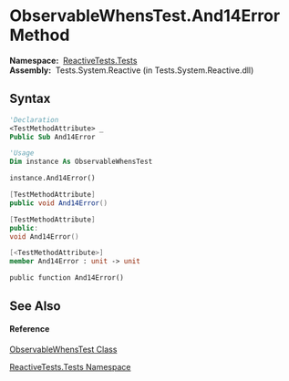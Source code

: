 # ObservableWhensTest.And14Error Method

**Namespace:**  [ReactiveTests.Tests](ReactiveTests.Tests\ReactiveTests.Tests.md)  
**Assembly:**  Tests.System.Reactive (in Tests.System.Reactive.dll)

## Syntax

```vb
'Declaration
<TestMethodAttribute> _
Public Sub And14Error
```

```vb
'Usage
Dim instance As ObservableWhensTest

instance.And14Error()
```

```csharp
[TestMethodAttribute]
public void And14Error()
```

```c++
[TestMethodAttribute]
public:
void And14Error()
```

```fsharp
[<TestMethodAttribute>]
member And14Error : unit -> unit 
```

```jscript
public function And14Error()
```

## See Also

#### Reference

[ObservableWhensTest Class](ObservableWhensTest\ObservableWhensTest.md)

[ReactiveTests.Tests Namespace](ReactiveTests.Tests\ReactiveTests.Tests.md)




